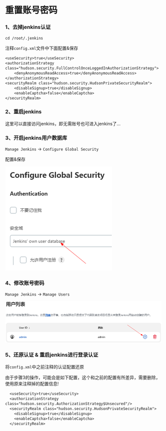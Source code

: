 # 重置账号密码

### 1、去掉jenkins认证

```shell
cd /root/.jenkins
```

注释`config.xml`文件中下面配置&保存

```
<useSecurity>true</useSecurity>
<authorizationStrategy class="hudson.security.FullControlOnceLoggedInAuthorizationStrategy">
    <denyAnonymousReadAccess>true</denyAnonymousReadAccess>
</authorizationStrategy>
<securityRealm class="hudson.security.HudsonPrivateSecurityRealm">
    <disableSignup>true</disableSignup>
    <enableCaptcha>false</enableCaptcha>
</securityRealm>
```

### 2、重启jenkins

这里可以直接访问jenkins，即无需账号也可进入jenkins了...

### 3、开启jenkins用户数据库

`Manage Jenkins` -> `Configure Global Security`

配置&保存

![img.png](images/jenkins-password-security-01.png)

### 4、修改账号密码

`Manage Jenkins` -> `Manage Users`

![img_1.png](images/jenkins-password-security-02.png)

### 5、还原认证 & 重启jenkins进行登录认证

将`config.xml`中之前注释的认证配置还原

由于步骤3的操作，可能会是如下配置，这个和之前的配置有所差异，需要删除，使用原来注释掉的配置信息!

```
  <useSecurity>true</useSecurity>
  <authorizationStrategy class="hudson.security.AuthorizationStrategy$Unsecured"/>
  <securityRealm class="hudson.security.HudsonPrivateSecurityRealm">
    <disableSignup>true</disableSignup>
    <enableCaptcha>false</enableCaptcha>
  </securityRealm>
```
